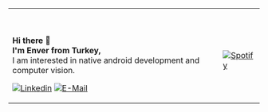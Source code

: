 <table><tr><td>
          
<br><p><b>Hi there 👋 <br> I'm Enver from Turkey,</b><br> I am interested in native android development and computer vision.</p>
[![Linkedin](https://img.shields.io/badge/linked-in-369?style=flat-square&logo=linkedin&logoColor=white&color=blue)](https://www.linkedin.com/in/enver-%C3%A7elik-0607711b7/)
[![E-Mail](https://img.shields.io/badge/email-reveal-2a8?style=flat-square&logo=gmail&logoColor=white)](https://mailto:celiqenver@gmail.com)
<!--[![Visits](https://komarev.com/ghpvc/?username=envercelik&logo=GitHub&label=github%20visits&color=336699&logoColor=white&style=flat-square)](https://github.com/envercelik)-->
<td>
          
   <br> [![Spotify](https://novatorem2.envercelik.vercel.app/api/spotify)](https://open.spotify.com/user/qjt43ubr3n5o1pbyq67mb6g2b)
   
</td></tr></table>
  
  
<!--
## Skills and Experience

<p align="left">
 
<a href="https://kotlinlang.org" target="_blank"> <img src="https://www.vectorlogo.zone/logos/kotlinlang/kotlinlang-icon.svg" alt="kotlin" width="40" height="40"/> </a> 
<a href="https://www.java.com" target="_blank"> <img src="https://raw.githubusercontent.com/devicons/devicon/master/icons/java/java-original.svg" alt="java" width="40" height="40"/> </a>
<a href="https://developer.android.com" target="_blank"> <img src="https://raw.githubusercontent.com/devicons/devicon/master/icons/android/android-original-wordmark.svg" alt="android" width="40" height="40"/> </a>
<a href="https://firebase.google.com/" target="_blank"> <img src="https://www.vectorlogo.zone/logos/firebase/firebase-icon.svg" alt="firebase" width="40" height="40"/> </a> 
</p>

<p align="left">

<a href="https://www.php.net" target="_blank"> <img src="https://raw.githubusercontent.com/devicons/devicon/master/icons/php/php-original.svg" alt="php" width="40" height="40"/> </a> <br>
<a href="https://www.mysql.com/" target="_blank"> <img src="https://raw.githubusercontent.com/devicons/devicon/master/icons/mysql/mysql-original-wordmark.svg" alt="mysql" width="40" height="40"/> </a> <br>

</p>

<p align="left">
<a href="https://www.docker.com/" target="_blank"> <img src="https://raw.githubusercontent.com/devicons/devicon/master/icons/docker/docker-original-wordmark.svg" alt="docker" width="40" height="40"/> </a> 
<a href="https://git-scm.com/" target="_blank"> <img src="https://www.vectorlogo.zone/logos/git-scm/git-scm-icon.svg" alt="git" width="40" height="40"/> </a> 

</p>

<br>

<p><img align="left" src="https://github-readme-stats.vercel.app/api/top-langs?username=envercelik&show_icons=true&locale=en&layout=compact" alt="envercelik" /></p>

-->

<!--


**envercelik/envercelik** is a ✨ _special_ ✨ repository because its `README.md` (this file) appears on your GitHub profile.

Here are some ideas to get you started:

- 🔭 I’m currently working on ...
- 🌱 I’m currently learning ...
- 👯 I’m looking to collaborate on ...
- 🤔 I’m looking for help with ...
- 💬 Ask me about ...
- 📫 How to reach me: ...
- 😄 Pronouns: ...
- ⚡ Fun fact: ...

-->
